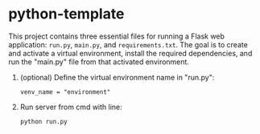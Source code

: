 # python-template

This project contains three essential files for running a Flask web application: `run.py`, `main.py`, and `requirements.txt`. The goal is to create and activate a virtual environment, install the required dependencies, and run the "main.py" file from that activated environment.

1. (optional) Define the virtual environment name in "run.py":

   ```
   venv_name = "environment"
   ```

2. Run server from cmd with line:

   ```
   python run.py
   ```
